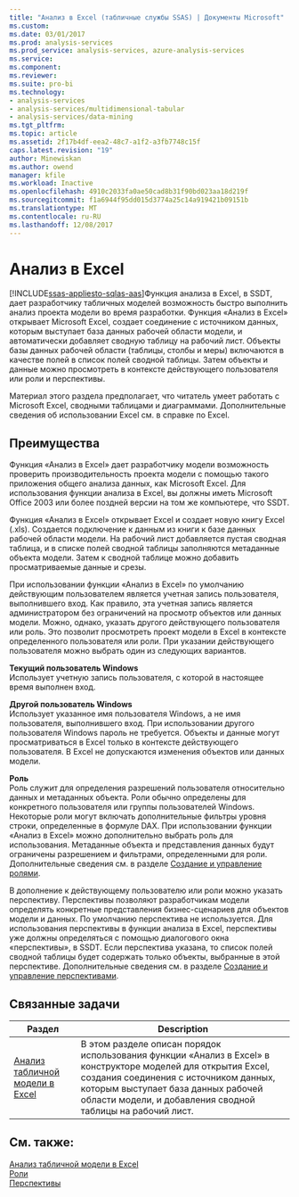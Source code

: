 ```yaml
---
title: "Анализ в Excel (табличные службы SSAS) | Документы Microsoft"
ms.custom: 
ms.date: 03/01/2017
ms.prod: analysis-services
ms.prod_service: analysis-services, azure-analysis-services
ms.service: 
ms.component: 
ms.reviewer: 
ms.suite: pro-bi
ms.technology:
- analysis-services
- analysis-services/multidimensional-tabular
- analysis-services/data-mining
ms.tgt_pltfrm: 
ms.topic: article
ms.assetid: 2f17b4df-eea2-48c7-a1f2-a3fb7748c15f
caps.latest.revision: "19"
author: Minewiskan
ms.author: owend
manager: kfile
ms.workload: Inactive
ms.openlocfilehash: 4910c2033fa0ae50cad8b31f90bd023aa18d219f
ms.sourcegitcommit: f1a6944f95dd015d3774a25c14a919421b09151b
ms.translationtype: MT
ms.contentlocale: ru-RU
ms.lasthandoff: 12/08/2017
---
```

# <a name="analyze-in-excel"></a>Анализ в Excel
[!INCLUDE[ssas-appliesto-sqlas-aas](../../includes/ssas-appliesto-sqlas-aas.md)]Функция анализа в Excel, в SSDT, дает разработчику табличных моделей возможность быстро выполнить анализ проекта модели во время разработки. Функция «Анализ в Excel» открывает Microsoft Excel, создает соединение с источником данных, которым выступает база данных рабочей области модели, и автоматически добавляет сводную таблицу на рабочий лист. Объекты базы данных рабочей области (таблицы, столбы и меры) включаются в качестве полей в список полей сводной таблицы. Затем объекты и данные можно просмотреть в контексте действующего пользователя или роли и перспективы.  
  
 Материал этого раздела предполагает, что читатель умеет работать с Microsoft Excel, сводными таблицами и диаграммами. Дополнительные сведения об использовании Excel см. в справке по Excel.  
  
##  <a name="bkmk_benefits"></a> Преимущества  
 Функция «Анализ в Excel» дает разработчику модели возможность проверить производительность проекта модели с помощью такого приложения общего анализа данных, как Microsoft Excel. Для использования функции анализа в Excel, вы должны иметь Microsoft Office 2003 или более поздней версии на том же компьютере, что SSDT.  
  
 Функция «Анализ в Excel» открывает Excel и создает новую книгу Excel (.xls). Создается подключение к данным из книги к базе данных рабочей области модели. На рабочий лист добавляется пустая сводная таблица, и в списке полей сводной таблицы заполняются метаданные объекта модели. Затем к сводной таблице можно добавить просматриваемые данные и срезы.  
  
 При использовании функции «Анализ в Excel» по умолчанию действующим пользователем является учетная запись пользователя, выполнившего вход. Как правило, эта учетная запись является администратором без ограничений на просмотр объектов или данных модели. Можно, однако, указать другого действующего пользователя или роль. Это позволит просмотреть проект модели в Excel в контексте определенного пользователя или роли. При указании действующего пользователя можно выбрать один из следующих вариантов.  
  
 **Текущий пользователь Windows**  
 Использует учетную запись пользователя, с которой в настоящее время выполнен вход.  
  
 **Другой пользователь Windows**  
 Использует указанное имя пользователя Windows, а не имя пользователя, выполнившего вход. При использовании другого пользователя Windows пароль не требуется. Объекты и данные могут просматриваться в Excel только в контексте действующего пользователя. В Excel не допускаются изменения объектов или данных модели.  
  
 **Роль**  
 Роль служит для определения разрешений пользователя относительно данных и метаданных объекта. Роли обычно определены для конкретного пользователя или группы пользователей Windows. Некоторые роли могут включать дополнительные фильтры уровня строки, определенные в формуле DAX. При использовании функции «Анализ в Excel» можно дополнительно выбрать роль для использования. Метаданные объекта и представления данных будут ограничены разрешением и фильтрами, определенными для роли. Дополнительные сведения см. в разделе [Создание и управление ролями](../../analysis-services/tabular-models/create-and-manage-roles-ssas-tabular.md).  
  
 В дополнение к действующему пользователю или роли можно указать перспективу. Перспективы позволяют разработчикам модели определять конкретные представления бизнес-сценариев для объектов модели и данных. По умолчанию перспектива не используется. Для использования перспективы в функции анализа в Excel, перспективы уже должны определяться с помощью диалогового окна «перспективы», в SSDT. Если перспектива указана, то список полей сводной таблицы будет содержать только объекты, выбранные в этой перспективе. Дополнительные сведения см. в разделе [Создание и управление перспективами](../../analysis-services/tabular-models/create-and-manage-perspectives-ssas-tabular.md).  
  
##  <a name="bkmk_rt"></a> Связанные задачи  
  
|**Раздел**|**Description**|  
|---------------|---------------------|  
|[Анализ табличной модели в Excel](../../analysis-services/tabular-models/analyze-a-tabular-model-in-excel-ssas-tabular.md)|В этом разделе описан порядок использования функции «Анализ в Excel» в конструкторе моделей для открытия Excel, создания соединения с источником данных, которым выступает база данных рабочей области модели, и добавления сводной таблицы на рабочий лист.|  
  
## <a name="see-also"></a>См. также:  
 [Анализ табличной модели в Excel](../../analysis-services/tabular-models/analyze-a-tabular-model-in-excel-ssas-tabular.md)   
 [Роли](../../analysis-services/tabular-models/roles-ssas-tabular.md)   
 [Перспективы](../../analysis-services/tabular-models/perspectives-ssas-tabular.md)  
  
  
